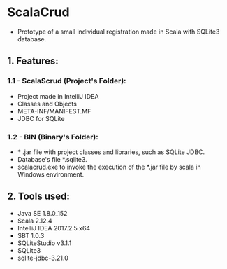 # ScalaCrud

* Prototype of a small individual registration made in Scala with SQLite3 database.

## 1. Features:

### 1.1 - ScalaScrud (Project's Folder):

* Project made in IntelliJ IDEA
* Classes and Objects
* META-INF/MANIFEST.MF
* JDBC for SQLite

### 1.2 - BIN (Binary's Folder):

* \* .jar file with project classes and libraries, such as SQLite JDBC.
* Database's file *.sqlite3.
* scalacrud.exe to invoke the execution of the *.jar file by scala in Windows environment.

## 2. Tools used:

* Java SE 1.8.0_152
* Scala 2.12.4
* IntelliJ IDEA 2017.2.5 x64
* SBT 1.0.3
* SQLiteStudio v3.1.1
* SQLite3
* sqlite-jdbc-3.21.0
